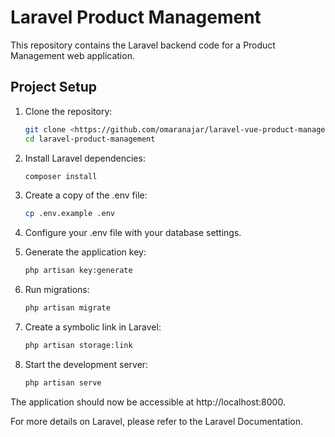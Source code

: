 # Laravel Product Management

This repository contains the Laravel backend code for a Product Management web application.

## Project Setup

1. Clone the repository:

   ```bash
   git clone <https://github.com/omaranajar/laravel-vue-product-management.git>
   cd laravel-product-management

2. Install Laravel dependencies:

   ```bash
   composer install

3. Create a copy of the .env file:

   ```bash
   cp .env.example .env

4. Configure your .env file with your database settings.

5. Generate the application key:

   ```bash
   php artisan key:generate

6. Run migrations:

    ```bash
   php artisan migrate

7. Create a symbolic link in Laravel:

   ```bash
   php artisan storage:link

7. Start the development server:

   ```bash
   php artisan serve

The application should now be accessible at http://localhost:8000.

For more details on Laravel, please refer to the Laravel Documentation.
